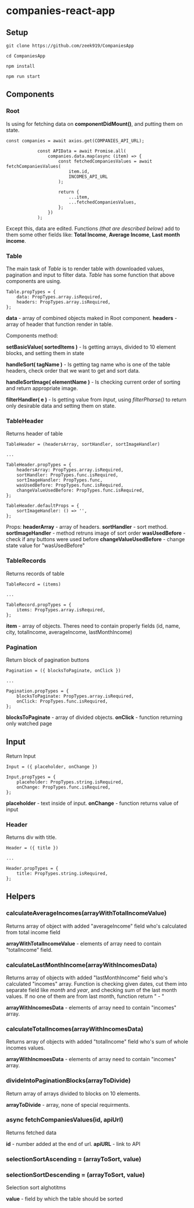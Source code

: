 # companies-react-app

## Setup

```
git clone https://github.com/zeek919/CompaniesApp

cd CompaniesApp

npm install

npm run start
```

## Components

### Root

Is using for fetching data on **componentDidMount()**, and putting them on state.

```
const companies = await axios.get(COMPANIES_API_URL);

            const APIData = await Promise.all(
                companies.data.map(async (item) => {
                    const fetchedCompaniesValues = await fetchCompaniesValues(
                        item.id,
                        INCOMES_API_URL
                    );

                    return {
                        ...item,
                        ...fetchedCompaniesValues,
                    };
                })
            );
```

Except this, data are edited. Functions _(that are described below)_ add to them some other fields like: **Total Income**, **Average Income**, **Last month income**.

### Table

The main task of _Table_ is to render table with downloaded values, pagination and input to filter data. _Table_ has some function that above components are using.

```
Table.propTypes = {
    data: PropTypes.array.isRequired,
    headers: PropTypes.array.isRequired,
};
```

**data** - array of combined objects maked in Root component.
**headers** - array of header that function render in table.

Components method:

**setBasicValue( sortedItems )** - Is getting arrays, divided to 10 element blocks, and setting them in state

**handleSort( tagName )** - Is getting tag name who is one of the table headers, check order that we want to get and sort data.

**handleSortImage( elementName )** - Is checking current order of sorting and return appropriate image.

**filterHandler( e )** - Is getting value from _Input_, using _filterPharse()_ to return only desirable data and setting them on state.

### TableHeader

Returns header of table

```
TableHeader = (headersArray, sortHandler, sortImageHandler)

...

TableHeader.propTypes = {
    headersArray: PropTypes.array.isRequired,
    sortHandler: PropTypes.func.isRequired,
    sortImageHandler: PropTypes.func,
    wasUsedBefore: PropTypes.func.isRequired,
    changeValueUsedBefore: PropTypes.func.isRequired,
};

TableHeader.defaultProps = {
    sortImageHandler: () => '',
};
```

Props:
**headerArray** - array of headers.
**sortHandler** - sort method.
**sortImageHandler** - method retruns image of sort order
**wasUsedBefore** - check if any buttons were used before
**changeValueUsedBefore** - change state value for "wasUsedBefore"

### TableRecords

Returns records of table

```
TableRecord = (items)

...

TableRecord.propTypes = {
    items: PropTypes.array.isRequired,
};
```

**item** - array of objects. Theres need to contain properly fields (id, name, city, totalIncome, averageIncome, lastMonthIncome)

### Pagination

Return block of pagination buttons

```
Pagination = ({ blocksToPaginate, onClick })

...

Pagination.propTypes = {
    blocksToPaginate: PropTypes.array.isRequired,
    onClick: PropTypes.func.isRequired,
};
```

**blocksToPaginate** - array of divided objects.
**onClick** - function returning only watched page

## Input

Return Input

```
Input = ({ placeholder, onChange })

Input.propTypes = {
    placeholder: PropTypes.string.isRequired,
    onChange: PropTypes.func.isRequired,
};
```

**placeholder** - text inside of input.
**onChange** - function returns value of input

### Header

Returns div with title.

```
Header = ({ title })

...

Header.propTypes = {
    title: PropTypes.string.isRequired,
};
```

## Helpers

### calculateAverageIncomes(arrayWithTotalIncomeValue)

Returns array of object with added "averageIncome" field who's calculated from total income field

**arrayWithTotalIncomeValue** - elements of array need to contain "totalIncome" field.

### calculateLastMonthIncome(arrayWithIncomesData)

Returns array of objects with added "lastMonthIncome" field who's calculated "incomes" array. Function is checking given dates, cut them into separate field like _month_ and _year_, and checking sum of the last month values. If no one of them are from last month, function return " - "

**arrayWithIncomesData** - elements of array need to contain "incomes" array.

### calculateTotalIncomes(arrayWithIncomesData)

Returns array of objects with added "totalIncome" field who's sum of whole incomes values.

**arrayWithIncmoesData** - elements of array need to contain "incomes" array.

### divideIntoPaginationBlocks(arrayToDivide)

Return array of arrays divided to blocks on 10 elements.

**arrayToDivide** - array, none of special requirments.

### async fetchCompaniesValues(id, apiUrl)

Returns fetched data

**id** - number added at the end of url.
**apiURL** - link to API

### selectionSortAscending = (arrayToSort, value)

### selectionSortDescending = (arrayToSort, value)

Selection sort alghotitms

**value** - field by which the table should be sorted
